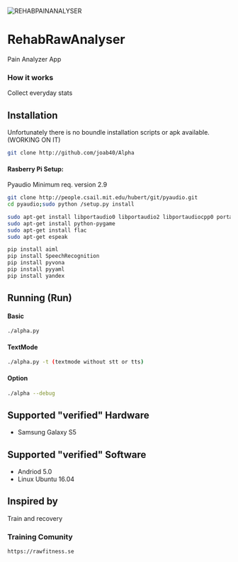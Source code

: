 ![REHABPAINANALYSER](https://raw.githubusercontent.com/joab40/RehabPainAnalyzer/data/test2.jpg)
# RehabRawAnalyser
Pain Analyzer App

### How it works
Collect everyday stats

## Installation
Unfortunately there is no boundle installation scripts or apk available. (WORKING ON IT)

```sh
git clone http://github.com/joab40/Alpha
```

#### Rasberry Pi Setup:
Pyaudio Minimum req. version 2.9

```sh
git clone http://people.csail.mit.edu/hubert/git/pyaudio.git
cd pyaudio;sudo python /setup.py install
```
```sh
sudo apt-get install libportaudio0 libportaudio2 libportaudiocpp0 portaudio19-dev python-dev 
sudo apt-get install python-pygame
sudo apt-get install flac
sudo apt-get espeak 
```
```sh
pip install aiml
pip install SpeechRecognition
pip install pyvona
pip install pyyaml
pip install yandex
```
## Running (Run)
#### Basic
```sh
./alpha.py
```
#### TextMode
```sh
./alpha.py -t (textmode without stt or tts)
```
#### Option
```sh
./alpha --debug
```


## Supported "verified" Hardware
 - Samsung Galaxy S5

## Supported "verified" Software
 - Andriod 5.0
 - Linux Ubuntu 16.04

## Inspired by
Train and recovery

###  Training Comunity
```sh
https://rawfitness.se

```
